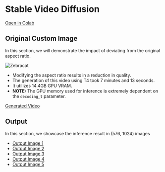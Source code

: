 # Stable Video Diffusion

[Open in Colab](https://colab.research.google.com/drive/1QkFirU3fZY1TiIuQJa43W4XouLmZpSMn?usp=sharing)

## Original Custom Image
In this section, we will demonstrate the impact of deviating from the original aspect ratio.

![Zebracat](https://github.com/MahdiMohseni0033/SVD/assets/108568972/0d8b4dba-6182-43fc-8a10-7a73f02c6c93.png)

- Modifying the aspect ratio results in a reduction in quality.
- The generation of this video using T4 took 7 minutes and 13 seconds.
- It utilizes 14.4GB GPU VRAM.
- **NOTE:** The GPU memory used for inference is extremely dependent on the `decoding_t` parameter.

[Generated Video](https://github.com/MahdiMohseni0033/SVD/assets/108568972/71ff0ac2-c89c-4841-870b-ed0069252d21)

## Output
In this section, we showcase the inference result in (576, 1024) images

- [Output Image 1](https://github.com/camenduru/stable-video-diffusion-colab/assets/54370274/a0c48028-dbbc-48fa-801b-f950ca068fca)
- [Output Image 2](https://github.com/camenduru/stable-video-diffusion-colab/assets/54370274/3a35915b-24c1-46c0-88c1-3fb11fac65bc)
- [Output Image 3](https://github.com/camenduru/stable-video-diffusion-colab/assets/54370274/f93ed645-349b-4ee9-99db-9d51426b2eed)
- [Output Image 4](https://github.com/camenduru/stable-video-diffusion-colab/assets/54370274/44f4ef22-3e9d-4b1f-9683-13306ffd0989)
- [Output Image 5](https://github.com/camenduru/stable-video-diffusion-colab/assets/54370274/68c800e4-4dd6-4637-9c4a-adbaae26fcf5)
